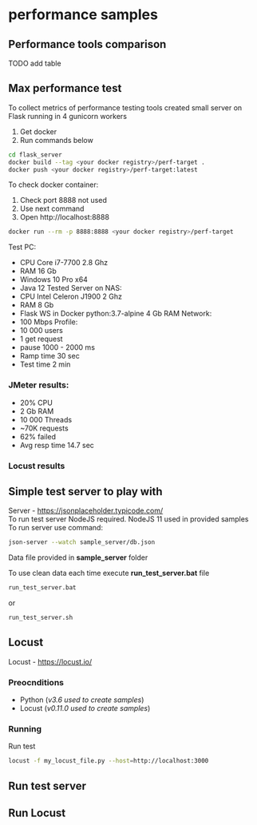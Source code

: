 # performance samples
## Performance tools comparison

TODO add table

## Max performance test
To collect metrics of performance testing tools created small server on Flask running in 4 gunicorn workers  
1. Get docker
2. Run commands below
```bash
cd flask_server
docker build --tag <your docker registry>/perf-target .
docker push <your docker registry>/perf-target:latest
```
To check docker container:  
1. Check port 8888 not used
2. Use next command
3. Open http://localhost:8888
```bash
docker run --rm -p 8888:8888 <your docker registry>/perf-target
```


Test PC:  
* CPU Core i7-7700 2.8 Ghz
* RAM 16 Gb
* Windows 10 Pro x64
* Java 12
Tested Server on NAS:
* CPU Intel Celeron J1900 2 Ghz
* RAM 8 Gb
* Flask WS in Docker python:3.7-alpine 4 Gb RAM
Network:
* 100 Mbps
Profile:
* 10 000 users
* 1 get request
* pause 1000 - 2000 ms
* Ramp time 30 sec
* Test time 2 min

### JMeter results:
* 20% CPU
* 2 Gb RAM
* 10 000 Threads
* ~70K requests
* 62% failed
* Avg resp time 14.7 sec
### Locust results

## Simple test server to play with
Server - https://jsonplaceholder.typicode.com/  
To run test server NodeJS required. NodeJS 11 used in provided samples  
To run server use command:  
```bash
json-server --watch sample_server/db.json
```

Data file provided in **sample_server** folder

To use clean data each time execute **run_test_server.bat** file
```bash
run_test_server.bat
```
or 
```bash
run_test_server.sh
```

## Locust
Locust - https://locust.io/
### Preocnditions
* Python (_v3.6 used to create samples_) 
* Locust (_v0.11.0 used to create samples_) 
### Running
Run test
```bash
locust -f my_locust_file.py --host=http://localhost:3000
```


## Run test server

## Run Locust


